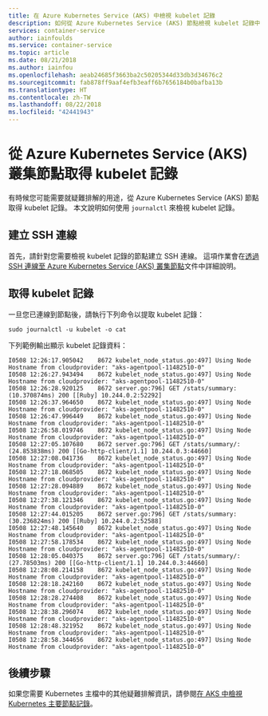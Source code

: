 ```yaml
---
title: 在 Azure Kubernetes Service (AKS) 中檢視 kubelet 記錄
description: 如何從 Azure Kubernetes Service (AKS) 節點檢視 kubelet 記錄中的疑難排解資訊
services: container-service
author: iainfoulds
ms.service: container-service
ms.topic: article
ms.date: 08/21/2018
ms.author: iainfou
ms.openlocfilehash: aeab24685f3663ba2c50205344d33db3d34676c2
ms.sourcegitcommit: fab878ff9aaf4efb3eaff6b7656184b0bafba13b
ms.translationtype: HT
ms.contentlocale: zh-TW
ms.lasthandoff: 08/22/2018
ms.locfileid: "42441943"
---
```

# <a name="get-kubelet-logs-from-azure-kubernetes-service-aks-cluster-nodes"></a>從 Azure Kubernetes Service (AKS) 叢集節點取得 kubelet 記錄

有時候您可能需要就疑難排解的用途，從 Azure Kubernetes Service (AKS) 節點取得 kubelet 記錄。 本文說明如何使用 `journalctl` 來檢視 kubelet 記錄。

## <a name="create-an-ssh-connection"></a>建立 SSH 連線

首先，請針對您需要檢視 kubelet 記錄的節點建立 SSH 連線。 這項作業會在[透過 SSH 連線至 Azure Kubernetes Service (AKS) 叢集節點][aks-ssh]文件中詳細說明。

## <a name="get-kubelet-logs"></a>取得 kubelet 記錄

一旦您已連線到節點後，請執行下列命令以提取 kubelet 記錄：

```console
sudo journalctl -u kubelet -o cat
```

下列範例輸出顯示 kubelet 記錄資料：

```
I0508 12:26:17.905042    8672 kubelet_node_status.go:497] Using Node Hostname from cloudprovider: "aks-agentpool-11482510-0"
I0508 12:26:27.943494    8672 kubelet_node_status.go:497] Using Node Hostname from cloudprovider: "aks-agentpool-11482510-0"
I0508 12:26:28.920125    8672 server.go:796] GET /stats/summary: (10.370874ms) 200 [[Ruby] 10.244.0.2:52292]
I0508 12:26:37.964650    8672 kubelet_node_status.go:497] Using Node Hostname from cloudprovider: "aks-agentpool-11482510-0"
I0508 12:26:47.996449    8672 kubelet_node_status.go:497] Using Node Hostname from cloudprovider: "aks-agentpool-11482510-0"
I0508 12:26:58.019746    8672 kubelet_node_status.go:497] Using Node Hostname from cloudprovider: "aks-agentpool-11482510-0"
I0508 12:27:05.107680    8672 server.go:796] GET /stats/summary/: (24.853838ms) 200 [[Go-http-client/1.1] 10.244.0.3:44660]
I0508 12:27:08.041736    8672 kubelet_node_status.go:497] Using Node Hostname from cloudprovider: "aks-agentpool-11482510-0"
I0508 12:27:18.068505    8672 kubelet_node_status.go:497] Using Node Hostname from cloudprovider: "aks-agentpool-11482510-0"
I0508 12:27:28.094889    8672 kubelet_node_status.go:497] Using Node Hostname from cloudprovider: "aks-agentpool-11482510-0"
I0508 12:27:38.121346    8672 kubelet_node_status.go:497] Using Node Hostname from cloudprovider: "aks-agentpool-11482510-0"
I0508 12:27:44.015205    8672 server.go:796] GET /stats/summary: (30.236824ms) 200 [[Ruby] 10.244.0.2:52588]
I0508 12:27:48.145640    8672 kubelet_node_status.go:497] Using Node Hostname from cloudprovider: "aks-agentpool-11482510-0"
I0508 12:27:58.178534    8672 kubelet_node_status.go:497] Using Node Hostname from cloudprovider: "aks-agentpool-11482510-0"
I0508 12:28:05.040375    8672 server.go:796] GET /stats/summary/: (27.78503ms) 200 [[Go-http-client/1.1] 10.244.0.3:44660]
I0508 12:28:08.214158    8672 kubelet_node_status.go:497] Using Node Hostname from cloudprovider: "aks-agentpool-11482510-0"
I0508 12:28:18.242160    8672 kubelet_node_status.go:497] Using Node Hostname from cloudprovider: "aks-agentpool-11482510-0"
I0508 12:28:28.274408    8672 kubelet_node_status.go:497] Using Node Hostname from cloudprovider: "aks-agentpool-11482510-0"
I0508 12:28:38.296074    8672 kubelet_node_status.go:497] Using Node Hostname from cloudprovider: "aks-agentpool-11482510-0"
I0508 12:28:48.321952    8672 kubelet_node_status.go:497] Using Node Hostname from cloudprovider: "aks-agentpool-11482510-0"
I0508 12:28:58.344656    8672 kubelet_node_status.go:497] Using Node Hostname from cloudprovider: "aks-agentpool-11482510-0"
```

## <a name="next-steps"></a>後續步驟

如果您需要 Kubernetes 主檔中的其他疑難排解資訊，請參閱[在 AKS 中檢視 Kubernetes 主要節點記錄][aks-master-logs]。

<!-- LINKS - internal -->
[aks-ssh]: ssh.md
[aks-master-logs]: view-master-logs.md
